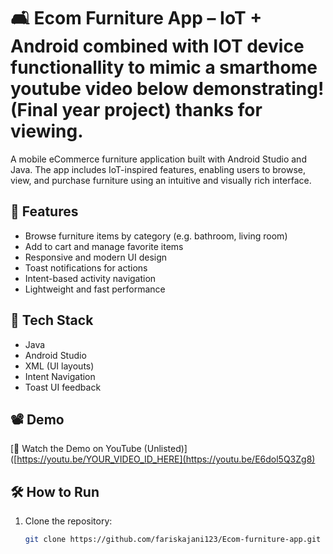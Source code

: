 # 🛋️ Ecom Furniture App – IoT + Android combined with IOT device functionallity to mimic a smarthome youtube video below demonstrating! (Final year project) thanks for viewing.

A mobile eCommerce furniture application built with Android Studio and Java. The app includes IoT-inspired features, enabling users to browse, view, and purchase furniture using an intuitive and visually rich interface. 

## 📱 Features

- Browse furniture items by category (e.g. bathroom, living room)
- Add to cart and manage favorite items
- Responsive and modern UI design
- Toast notifications for actions
- Intent-based activity navigation
- Lightweight and fast performance

## 🧰 Tech Stack

- Java
- Android Studio
- XML (UI layouts)
- Intent Navigation
- Toast UI feedback

## 📽 Demo

[🎥 Watch the Demo on YouTube (Unlisted)]([https://youtu.be/YOUR_VIDEO_ID_HERE](https://youtu.be/E6dol5Q3Zg8)

## 🛠 How to Run

1. Clone the repository:
   ```bash
   git clone https://github.com/fariskajani123/Ecom-furniture-app.git

